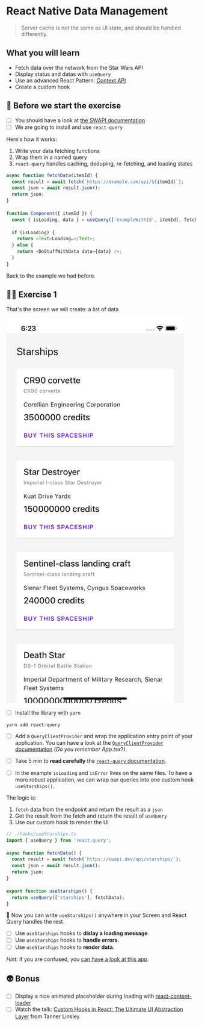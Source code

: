 # React Native Data Management

> Server cache is not the same as UI state, and should be handled differently.

## What you will learn

- Fetch data over the network from the Star Wars API
- Display status and datas with `useQuery`
- Use an advanced React Pattern: [Context API](https://reactjs.org/docs/context.html)
- Create a custom hook

## 👾 Before we start the exercise

- [ ] You should have a look at [the SWAPI documentation](https://swapi.dev/documentation#starships)
- [ ] We are going to install and use `react-query`

Here's how it works:

1. Write your data fetching functions
1. Wrap them in a named query
1. `react-query` handles caching, deduping, re-fetching, and loading states

```typescript
async function fetchData(itemId) {
  const result = await fetch(`https://example.com/api/${itemId}`);
  const json = await result.json();
  return json;
}

function Component({ itemId }) {
  const { isLoading, data } = useQuery(['exampleWithId', itemId], fetchData);

  if (isLoading) {
    return <Text>Loading…</Text>;
  } else {
    return <DoStuffWithData data={data} />;
  }
}
```

Back to the example we had before.

## 👨‍🚀 Exercise 1

That's the screen we will create: a list of data

![Starships list](https://raw.githubusercontent.com/reactgraphqlacademy/twitter-clone-native/master/src/exercice/05/starships.png)

- [ ] Install the library with `yarn`

```console
yarn add react-query
```

- [ ] Add a `QueryClientProvider` and wrap the application entry point of your application. You can have a look at the [`QueryClientProvider` documentation](https://react-query.tanstack.com/reference/QueryClientProvider#_top) (_Do you remember App.tsx_?).

- [ ] Take 5 min to **read carefully** the [`react-query` documentation](https://react-query.tanstack.com/docs/guides/queries).

- [ ] In the example `isLoading` and `isError` lives on the same files. To have a more robust application, we can wrap our queries into one custom hook `useStarships()`.

The logic is:

1. `fetch` data from the endpoint and return the result as a `json`
1. Get the result from the fetch and return the result of `useQuery`
1. Use our custom hook to render the UI

```typescript
// ./hooks/useStarships.ts
import { useQuery } from 'react-query';

async function fetchData() {
  const result = await fetch(`https://swapi.dev/api/starships/`);
  const json = await result.json();
  return json;
}

export function useStarships() {
  return useQuery(['starships'], fetchData);
}
```

👏 Now you can write `useStarships()` anywhere in your Screen and React Query handles the rest.

- [ ] Use `useStarships` hooks to **dislay a loading message**.
- [ ] Use `useStarships` hooks to **handle errors**.
- [ ] Use `useStarships` hooks to **render data**.

_Hint:_ if you are confused, you [can have a look at this app](https://github.com/flexbox/react-native-bootcamp/blob/main/hackathon/maas/src/screens/HomeScreen.tsx#L11).

## 👽 Bonus

- [ ] Display a nice animated placeholder during loading with [react-content-loader](https://github.com/danilowoz/react-content-loader)
- [ ] Watch the talk: [Custom Hooks in React: The Ultimate UI Abstraction Layer](https://www.youtube.com/watch?v=J-g9ZJha8FE) from Tanner Linsley
